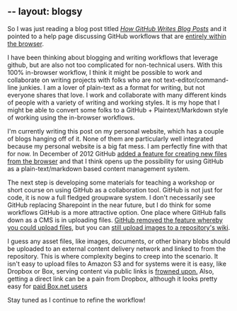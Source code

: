 --
layout: blogsy
--

So I was just reading a blog post titled [*How GitHub Writes Blog Posts*](http://zachholman.com/posts/how-github-writes-blog-posts/) and it pointed to a help page discussing GitHub workflows that are [entirely within the browser](https://github.com/blog/1557-github-flow-in-the-browser). 


 I have been thinking about blogging and writing workflows that leverage github, but are also not too complicated for non-technical users. With this 100% in-browser workflow, I think it might be possible to work and collaborate on writing projects with folks who are not text-editor/command-line junkies. I am a lover of plain-text as a format for writing, but not everyone shares that love. I work and collaborate with many different kinds of people with a variety of writing and working styles. It is my hope that I might be able to convert some folks to a GitHub + Plaintext/Markdown style of working using the in-browser workflows.

I'm currently writing this post on my personal website, which has a couple of blogs hanging off of it. None of them are particularly well integrated because my personal website is a big fat mess. I am perfectly fine with that for now. In December of 2012 GitHub [added a feature for creating new files from the browser](https://github.com/blog/1327-creating-files-on-github) and that I think opens up the possibility for using GitHub as a plain-text/markdown based content management system. 

The next step is developing some materials for teaching a workshop or short course on using GitHub as a collaboration tool. GitHub is not just for code, it is now a full fledged groupware system. I don't necessarily see GitHub replacing Sharepoint in the near future, but I do think for some workflows GitHub is a more attractive option. One place where GitHub falls down as a CMS is in uploading files. [GitHub removed the feature whereby you could upload files](https://github.com/blog/1302-goodbye-uploads), but you can [still upload images to a repository's wiki](https://help.github.com/articles/adding-images-to-wikis/). 

I guess any asset files, like images, documents, or other binary blobs should be uploaded to an external content delivery network and linked to from the repository. This is where complexity begins to creep into the scenario. It isn't easy to upload files to Amazon S3 and for systems were it is easy, like Dropbox or Box, serving content via public links is [frowned upon.](https://www.dropbox.com/en/help/45) Also, getting a direct link can be a pain from Dropbox, although it looks pretty easy for [paid Box.net users](https://support.box.com/hc/en-us/articles/200519908-Direct-Linking-to-a-File)

Stay tuned as I continue to refine the workflow!
